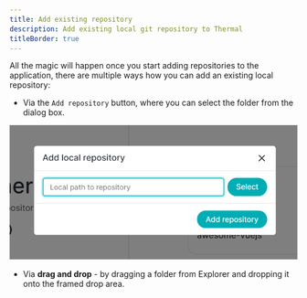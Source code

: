 ```yaml
---
title: Add existing repository
description: Add existing local git repository to Thermal
titleBorder: true
---
```


All the magic will happen once you start adding repositories to the application, there are multiple ways how you can add an existing local repository:

- Via the `Add repository` button, where you can select the folder from the dialog box.

![Add local repository modal](./images/add-local-repository-modal.png)

- Via **drag and drop** - by dragging a folder from Explorer and dropping it onto the framed drop area.
